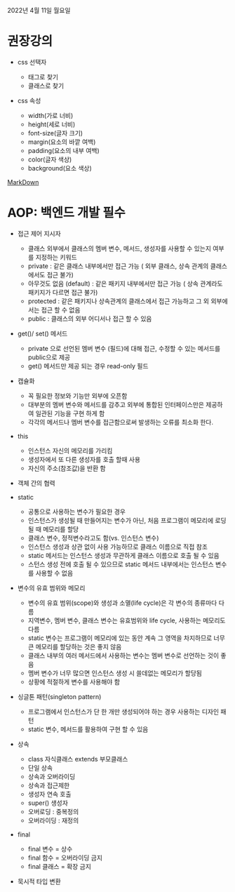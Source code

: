 2022년 4월 11일 월요일


# 권장강의

- css 선택자
    - 태그로 찾기
    - 클래스로 찾기

- css 속성
    - width(가로 너비)
    - height(세로 너비)
    - font-size(글자 크기)
    - margin(요소의 바깥 여백)
    - padding(요소의 내부 여백)
    - color(글자 색상)
    - background(요소 색상)

[MarkDown](https://heropy.blog/2017/09/30/markdown/ "MarkDown 사용법 총정리")


# AOP: 백엔드 개발 필수

- 접근 제어 지시자
    - 클래스 외부에서 클래스의 멤버 변수, 메서드, 생성자를 사용할 수 있는지 여부를 지정하는 키워드
    - private : 같은 클래스 내부에서만 접근 가능 ( 외부 클래스, 상속 관계의 클래스에서도 접근 불가)
    - 아무것도 없음 (default) : 같은 패키지 내부에서만 접근 가능 ( 상속 관계라도 패키지가 다르면 접근 불가)
    - protected : 같은 패키지나 상속관계의 클래스에서 접근 가능하고 그 외 외부에서는 접근 할 수 없음
    - public : 클래스의 외부 어디서나 접근 할 수 있음

- get()/ set() 메서드
    - private 으로 선언된 멤버 변수 (필드)에 대해 접근, 수정할 수 있는 메서드를 public으로 제공
    - get() 메서드만 제공 되는 경우 read-only 필드

- 캡슐화 
    - 꼭 필요한 정보와 기능만 외부에 오픈함
    - 대부분의 멤버 변수와 메서드를 감추고 외부에 통합된 인터페이스만은 제공하여 일관된 기능을 구현 하게 함
    - 각각의 메서드나 멤버 변수를 접근함으로써 발생하는 오류를 최소화 한다.

- this
    - 인스턴스 자신의 메모리를 가리킴
    - 생성자에서 또 다른 생성자를 호출 할때 사용
    - 자신의 주소(참조값)을 반환 함

- 객체 간의 협력

- static
    - 공통으로 사용하는 변수가 필요한 경우
    - 인스턴스가 생성될 때 만들어지는 변수가 아닌, 처음 프로그램이 메모리에 로딩될 때 메모리를 할당
    - 클래스 변수, 정적변수라고도 함(vs. 인스턴스 변수)
    - 인스턴스 생성과 상관 없이 사용 가능하므로 클래스 이름으로 직접 참조
    - static 메서드는 인스턴스 생성과 무관하게 클래스 이름으로 호출 될 수 있음
    - 스턴스 생성 전에 호출 될 수 있으므로 static 메서드 내부에서는 인스턴스 변수를 사용할 수 없음

- 변수의 유효 범위와 메모리
    - 변수의 유효 범위(scope)와 생성과 소멸(life cycle)은 각 변수의 종류마다 다름
    - 지역변수, 멤버 변수, 클래스 변수는 유효범위와 life cycle, 사용하는 메모리도 다름
    - static 변수는 프로그램이 메모리에 있는 동안 계속 그 영역을 차지하므로 너무 큰 메모리를 할당하는 것은 좋지 않음
    - 클래스 내부의 여러 메서드에서 사용하는 변수는 멤버 변수로 선언하는 것이 좋음
    - 멤버 변수가 너무 많으면 인스턴스 생성 시 쓸데없는 메모리가 할당됨
    - 상황에 적절하게 변수를 사용해야 함

- 싱글톤 패턴(singleton pattern)
    - 프로그램에서 인스턴스가 단 한 개만 생성되어야 하는 경우 사용하는 디자인 패턴
    - static 변수, 메서드를 활용하여 구현 할 수 있음

- 상속
    - class 자식클래스 extends 부모클래스
    - 단일 상속
    - 상속과 오버라이딩
    - 상속과 접근제한
    - 생성자 연속 호출
    - super() 생성자
    - 오버로딩 : 중복정의
    - 오버라이딩 : 재정의

- final
    - final 변수 = 상수
    - final 함수 = 오버라이딩 금지
    - final 클래스 = 확장 금지

- 묵시적 타입 변환
